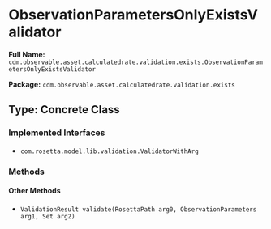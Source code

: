 # ObservationParametersOnlyExistsValidator

**Full Name:** `cdm.observable.asset.calculatedrate.validation.exists.ObservationParametersOnlyExistsValidator`

**Package:** `cdm.observable.asset.calculatedrate.validation.exists`

## Type: Concrete Class

### Implemented Interfaces

- `com.rosetta.model.lib.validation.ValidatorWithArg`

### Methods

#### Other Methods

- `ValidationResult validate(RosettaPath arg0, ObservationParameters arg1, Set arg2)`

